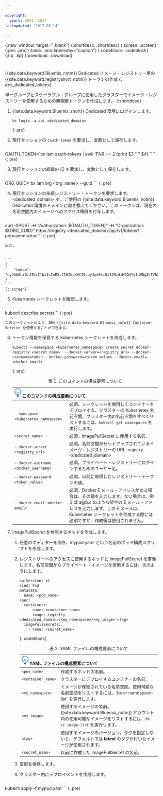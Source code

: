 ```yaml
---

copyright:
  years: 2014, 2017
lastupdated: "2017-08-14"

---
```


{:new_window: target="_blank"}
{:shortdesc: .shortdesc}
{:screen: .screen}
{:pre: .pre}
{:table: .aria-labeledby="caption"}
{:codeblock: .codeblock}
{:tip: .tip} 
{:download: .download}


# 
{{site.data.keyword.Bluemix_notm}} Dedicated イメージ・レジストリー用の {{site.data.keyword.registryshort_notm}} トークンの作成
{: #cs_dedicated_tokens}

単一グループとスケーラブル・グループに使用したクラスターでイメージ・レジストリーを使用するための無期限トークンを作成します。
{:shortdesc}

1.  {{site.data.keyword.Bluemix_short}} Dedicated 環境にログインします。

    ```
    bx login -a api.<dedicated_domain>
    ```
    {: pre}

2.  現行セッションの `oauth-token` を要求し、変数として保存します。


    ```
OAUTH_TOKEN=`bx iam oauth-tokens | awk 'FNR == 2 {print $3 " " $4}'````
    {: pre}

3.  現行セッションの組織の ID を要求し、変数として保存します。

    ```
ORG_GUID=`bx iam org <org_name> --guid````
    {: pre}

4.  現行セッションの永続レジストリー・トークンを要求します。
<dedicated_domain> を、ご使用の {{site.data.keyword.Bluemix_notm}} Dedicated 環境のドメインに置き換えてください。このトークンは、現在の名前空間内のイメージへのアクセス権限を付与します。

    ```
curl -XPOST -H "Authorization: ${OAUTH_TOKEN}" -H "Organization: ${ORG_GUID}" https://registry.<dedicated_domain>/api/v1/tokens?permanent=true```
    {: pre}

    出力:


    ```
    {
        "token": "eyJhbGciOiJIUzI1NiIsInR5cCI6IkpXVCJ9.eyJqdGkiOiI2MzdiM2Q4Yy1hMDg3LTVhZjktYTYzNi0xNmU3ZWZjNzA5NjciLCJpc3MiOiJyZWdpc3RyeS5jZnNkZWRpY2F0ZWQxLnVzLXNvdXRoLmJsdWVtaXgubmV0"
    }
    ```
    {: screen}

5.  Kubernetes シークレットを確認します。

    ```
kubectl describe secrets```
    {: pre}

    このシークレットにより、IBM {{site.data.keyword.Bluemix_notm}} Container Service を使用することができます。

6.  トークン情報を保管する Kubernetes シークレットを作成します。

    ```
    kubectl --namespace <kubernetes_namespace> create secret docker-registry <secret_name>  --docker-server=<registry_url> --docker-username=token --docker-password=<token_value> --docker-email=<docker_email>
    ```
    {: pre}
    
    <table>
    <caption>表 1. このコマンドの構成要素について</caption>
    <thead>
    <th colspan=2><img src="images/idea.png"/> このコマンドの構成要素について</th>
    </thead>
    <tbody>
    <tr>
    <td><code>--namespace &lt;kubernetes_namespace&gt;</code></td>
    <td>必須。シークレットを使用してコンテナーをデプロイする、クラスターの Kubernetes 名前空間。クラスター内の名前空間をすべてリストするには、<code>kubectl get namespaces</code> を実行します。</td> 
    </tr>
    <tr>
    <td><code>&lt;secret_name&gt;</code></td>
    <td>必須。imagePullSecret に使用する名前。</td> 
    </tr>
    <tr>
    <td><code>--docker-server &lt;registry_url&gt;</code></td>
    <td>必須。名前空間がセットアップされているイメージ・レジストリーの URL: registry.&lt;dedicated_domain&gt;</li></ul></td> 
    </tr>
    <tr>
    <td><code>--docker-username &lt;docker_username&gt;</code></td>
    <td>必須。プライベート・レジストリーにログインするためのユーザー名。</td> 
    </tr>
    <tr>
    <td><code>--docker-password &lt;token_value&gt;</code></td>
    <td>必須。以前に取得したレジストリー・トークンの値。</td> 
    </tr>
    <tr>
    <td><code>--docker-email &lt;docker-email&gt;</code></td>
    <td>必須。Docker E メール・アドレスがある場合は、その値を入力します。ない場合は、例えば a@b.c のような架空の E メール・アドレスを入力します。この E メールは、Kubernetes シークレットを作成する際には必須ですが、作成後は使用されません。</td> 
    </tr>
    </tbody></table>

7.  imagePullSecret を参照するポッドを作成します。

    1.  任意のエディターを開き、mypod.yaml という名前のポッド構成スクリプトを作成します。
    2.  レジストリーへのアクセスに使用するポッドと imagePullSecret を定義します。名前空間からプライベート・イメージを使用するには、次のようにします。


        ```
        apiVersion: v1
        kind: Pod
        metadata:
          name: <pod_name>
        spec:
          containers:
            - name: <container_name>
              image: registry.<dedicated_domain>/<my_namespace>/<my_image>:<tag>  
          imagePullSecrets:
            - name: <secret_name>
        ```
        {: codeblock}

        <table>
        <caption>表 2. YAML ファイルの構成要素について</caption>
        <thead>
        <th colspan=2><img src="images/idea.png"/> YAML ファイルの構成要素について</th>
        </thead>
        <tbody>
        <tr>
        <td><code>&lt;pod_name&gt;</code></td>
        <td>作成するポッドの名前。</td> 
        </tr>
        <tr>
        <td><code>&lt;container_name&gt;</code></td>
        <td>クラスターにデプロイするコンテナーの名前。</td> 
        </tr>
        <tr>
        <td><code>&lt;my_namespace&gt;</code></td>
        <td>イメージが保管されている名前空間。使用可能な名前空間をリストするには、`bx cr namespace-list` を実行します。</td> 
        </tr>
        <td><code>&lt;my_image&gt;</code></td>
        <td>使用するイメージの名前。{{site.data.keyword.Bluemix_notm}} アカウント内の使用可能なイメージをリストするには、<code>bx cr image-list</code> を実行します。</td> 
        </tr>
        <tr>
        <td><code>&lt;tag&gt;</code></td>
        <td>使用するイメージのバージョン。タグを指定しないと、デフォルトでは <strong>latest</strong> のタグが付いたイメージが使用されます。</td> 
        </tr>
        <tr>
        <td><code>&lt;secret_name&gt;</code></td>
        <td>以前に作成した imagePullSecret の名前。</td> 
        </tr>
        </tbody></table>

    3.  変更を保存します。

    4.  クラスター内にデプロイメントを作成します。

          ```
kubectl apply -f mypod.yaml```
          {: pre}


